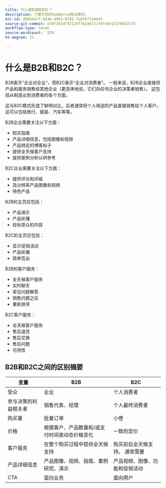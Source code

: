 ```yaml
---
title: 什么是B2B和B2C？
description: 了解不同的Commerce商业模式。
exl-id: d66b4a7f-d54b-4902-8791-7a8f67fa4b43
source-git-commit: e76f101df47116f7b246f21f0fe0fa72769d2776
workflow-type: tm+mt
source-wordcount: '274'
ht-degree: 1%

---
```


# 什么是B2B和B2C？

B2B表示“企业对企业”，而B2C表示“企业对消费者”。 一般来说，B2B企业直接将产品和服务销售给其他企业（更具体地说，它们向任何企业的决策者销售）。 这包括从制造业到消费者的各个方面。

这与B2C模式形成了鲜明对比，后者通常将个人用途的产品直接销售给个人客户。 这可以包括旅行、服装、汽车等等。

B2B企业需要关注以下方面：

- 购买指南
- 产品详细信息，包括图像和视频
- 产品特定的博客帖子
- 提供全天候客户支持
- 提供案例分析以供参考

B2C企业需要关注以下方面：

- 提供评论和评级
- 高分辨率产品图像和视频
- 特色产品

B2B的主页应包括：

- 产品演示
- 产品轮播
- 目标受众的内容

B2C的主页应包括：

- 显示促销活动
- 产品轮播
- 简单签出

B2B的客户服务：

- 全天候客户服务
- 实时聊天
- 常见问题解答
- 销售问题之后
- 重新排序

B2C客户服务：

- 全天候客户服务
- 售后退货
- 售后交换
- 售后问题
- 可用性

## B2B和B2C之间的区别摘要

| 变量 | B2B | B2C |
|----------|-----|-----|
| 受众 | 企业 | 个人消费者 |
| 参与决策的利益相关者 | 销售代表、经理 | 个人最终消费者 |
| 购买量 | 批量订单 | 小卷 |
| 价格 | 根据客户、产品数量和/或支付时间表动态价格变化 | 一致的定价 |
| 客户服务 | 在整个购买过程中提供全天候支持 | 购买前后全天候支持。 通常需要 |
| 产品详细信息 | 产品图像、视频、指南、案例研究、演示 | 产品视频、图像、功能和促销活动 |
| CTA | 面向业务 | 面向用户 |
